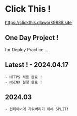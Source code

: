 # Click This !
https://clickthis.dlawork9888.site

## One Day Project ! 
for Deploy Practice ...

## Latest ! - 2024.04.17
```
- HTTPS 적용 완료 !
- NGINX 설정 완료 !
```

## 2024.03
```
- 컨테이너에 가둬버리기 위해 SPLIT!
```
